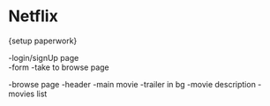 # Netflix

{setup paperwork}

-login/signUp page  
 -form
-take to browse page

-browse page
-header
-main movie
-trailer in bg
-movie description
-movies list
